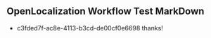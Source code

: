 ## OpenLocalization Workflow Test MarkDown
* c3fded7f-ac8e-4113-b3cd-de00cf0e6698 thanks!

<!--HONumber=Jul16_HO3-->


